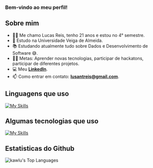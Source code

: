### Bem-vindo ao meu perfil!

## Sobre mim

- 👨‍💻 Me chamo Lucas Reis, tenho 21 anos e estou no 4° semestre.
- 🌱 Estudo na Universidade Veiga de Almeida.
- 📚 Estudando atualmente tudo sobre Dados e Desenvolvimento de Software 😅.
- 💪🏼 Metas: Aprender novas tecnologias, participar de hackatons, participar de diferentes projetos.
- :computer: Meu **[LinkedIn](https://www.linkedin.com/in/lucas-sdr/)**.
- 📫 Como entrar em contato: **lusantreis@gmail.com**.

## Linguagens que uso

[![My Skills](https://skillicons.dev/icons?i=python,java,mysql,html,css)](https://skillicons.dev)

## Algumas tecnologias que uso

[![My Skills](https://skillicons.dev/icons?i=git,github,spring,figma)](https://skillicons.dev)

## Estatisticas do Github

![kawlu's Top Languages](https://github-readme-stats.vercel.app/api/top-langs/?username=kawlu&theme=midnight-purple&show_icons=true&hide_border=true&layout=compact)
